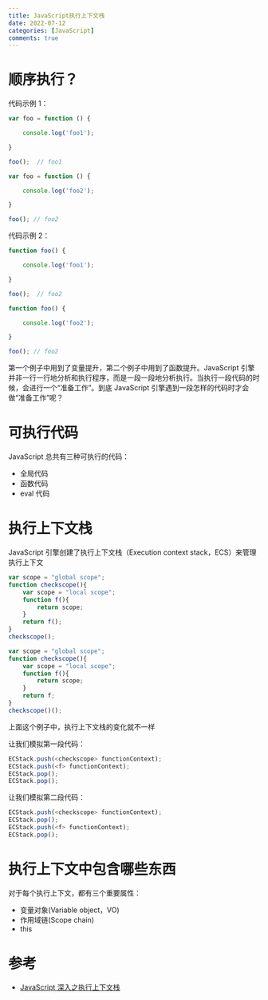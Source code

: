 ```yaml
---
title: JavaScript执行上下文栈
date: 2022-07-12
categories: [JavaScript]
comments: true
---
```


# 顺序执行？

代码示例 1：

```Javascript
var foo = function () {

    console.log('foo1');

}

foo();  // foo1

var foo = function () {

    console.log('foo2');

}

foo(); // foo2
```

代码示例 2：

```Javascript
function foo() {

    console.log('foo1');

}

foo();  // foo2

function foo() {

    console.log('foo2');

}

foo(); // foo2
```

第一个例子中用到了变量提升，第二个例子中用到了函数提升。JavaScript 引擎并非一行一行地分析和执行程序，而是一段一段地分析执行。当执行一段代码的时候，会进行一个“准备工作”。到底 JavaScript 引擎遇到一段怎样的代码时才会做“准备工作”呢？

<!-- more -->

# 可执行代码

JavaScript 总共有三种可执行的代码：

- 全局代码
- 函数代码
- eval 代码

# 执行上下文栈

JavaScript 引擎创建了执行上下文栈（Execution context stack，ECS）来管理执行上下文

```JavaScript
var scope = "global scope";
function checkscope(){
    var scope = "local scope";
    function f(){
        return scope;
    }
    return f();
}
checkscope();
```

```JavaScript
var scope = "global scope";
function checkscope(){
    var scope = "local scope";
    function f(){
        return scope;
    }
    return f;
}
checkscope()();
```

上面这个例子中，执行上下文栈的变化就不一样

让我们模拟第一段代码：

```JavaScript
ECStack.push(<checkscope> functionContext);
ECStack.push(<f> functionContext);
ECStack.pop();
ECStack.pop();
```

让我们模拟第二段代码：

```JavaScript
ECStack.push(<checkscope> functionContext);
ECStack.pop();
ECStack.push(<f> functionContext);
ECStack.pop();
```

# 执行上下文中包含哪些东西

对于每个执行上下文，都有三个重要属性：

- 变量对象(Variable object，VO)
- 作用域链(Scope chain)
- this

# 参考

- [JavaScript 深入之执行上下文栈](https://github.com/mqyqingfeng/Blog/issues/4)
